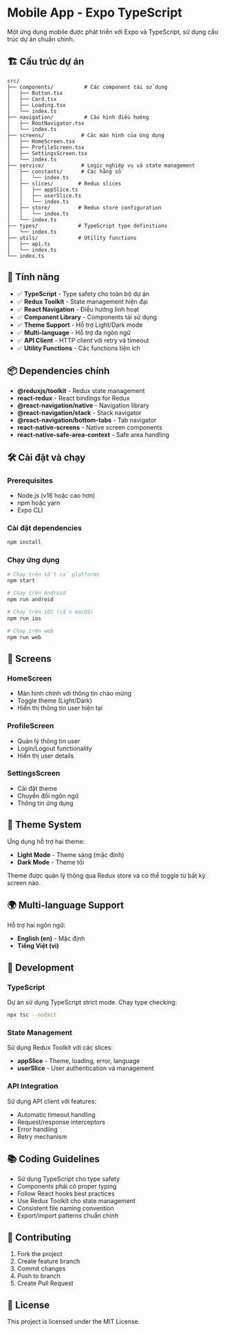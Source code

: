 # Mobile App - Expo TypeScript

Một ứng dụng mobile được phát triển với Expo và TypeScript, sử dụng cấu trúc dự án chuẩn chỉnh.

## 🏗️ Cấu trúc dự án

```
src/
├── components/          # Các component tái sử dụng
│   ├── Button.tsx
│   ├── Card.tsx
│   ├── Loading.tsx
│   └── index.ts
├── navigation/          # Cấu hình điều hướng
│   ├── RootNavigator.tsx
│   └── index.ts
├── screens/            # Các màn hình của ứng dụng
│   ├── HomeScreen.tsx
│   ├── ProfileScreen.tsx
│   ├── SettingsScreen.tsx
│   └── index.ts
├── service/            # Logic nghiệp vụ và state management
│   ├── constants/      # Các hằng số
│   │   └── index.ts
│   ├── slices/        # Redux slices
│   │   ├── appSlice.ts
│   │   ├── userSlice.ts
│   │   └── index.ts
│   ├── store/         # Redux store configuration
│   │   └── index.ts
│   └── index.ts
├── types/             # TypeScript type definitions
│   └── index.ts
├── utils/             # Utility functions
│   ├── api.ts
│   └── index.ts
└── index.ts
```

## 🚀 Tính năng

- ✅ **TypeScript** - Type safety cho toàn bộ dự án
- ✅ **Redux Toolkit** - State management hiện đại
- ✅ **React Navigation** - Điều hướng linh hoạt
- ✅ **Component Library** - Components tái sử dụng
- ✅ **Theme Support** - Hỗ trợ Light/Dark mode
- ✅ **Multi-language** - Hỗ trợ đa ngôn ngữ
- ✅ **API Client** - HTTP client với retry và timeout
- ✅ **Utility Functions** - Các functions tiện ích

## 📦 Dependencies chính

- **@reduxjs/toolkit** - Redux state management
- **react-redux** - React bindings for Redux
- **@react-navigation/native** - Navigation library
- **@react-navigation/stack** - Stack navigator
- **@react-navigation/bottom-tabs** - Tab navigator
- **react-native-screens** - Native screen components
- **react-native-safe-area-context** - Safe area handling

## 🛠️ Cài đặt và chạy

### Prerequisites

- Node.js (v16 hoặc cao hơn)
- npm hoặc yarn
- Expo CLI

### Cài đặt dependencies

```bash
npm install
```

### Chạy ứng dụng

```bash
# Chạy trên tất cả platforms
npm start

# Chạy trên Android
npm run android

# Chạy trên iOS (cần macOS)
npm run ios

# Chạy trên web
npm run web
```

## 📱 Screens

### HomeScreen

- Màn hình chính với thông tin chào mừng
- Toggle theme (Light/Dark)
- Hiển thị thông tin user hiện tại

### ProfileScreen

- Quản lý thông tin user
- Login/Logout functionality
- Hiển thị user details

### SettingsScreen

- Cài đặt theme
- Chuyển đổi ngôn ngữ
- Thông tin ứng dụng

## 🎨 Theme System

Ứng dụng hỗ trợ hai theme:

- **Light Mode** - Theme sáng (mặc định)
- **Dark Mode** - Theme tối

Theme được quản lý thông qua Redux store và có thể toggle từ bất kỳ screen nào.

## 🌍 Multi-language Support

Hỗ trợ hai ngôn ngữ:

- **English (en)** - Mặc định
- **Tiếng Việt (vi)**

## 🔧 Development

### TypeScript

Dự án sử dụng TypeScript strict mode. Chạy type checking:

```bash
npx tsc --noEmit
```

### State Management

Sử dụng Redux Toolkit với các slices:

- **appSlice** - Theme, loading, error, language
- **userSlice** - User authentication và management

### API Integration

Sử dụng API client với features:

- Automatic timeout handling
- Request/response interceptors
- Error handling
- Retry mechanism

## 📚 Coding Guidelines

- Sử dụng TypeScript cho type safety
- Components phải có proper typing
- Follow React hooks best practices
- Use Redux Toolkit cho state management
- Consistent file naming convention
- Export/import patterns chuẩn chỉnh

## 🤝 Contributing

1. Fork the project
2. Create feature branch
3. Commit changes
4. Push to branch
5. Create Pull Request

## 📄 License

This project is licensed under the MIT License.
